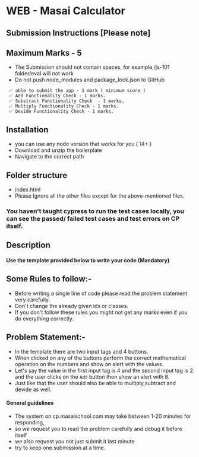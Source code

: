 # WEB - Masai Calculator

## Submission Instructions [Please note]

## Maximum Marks - 5

- The Submission should not contain spaces, for example,/js-101 folder/eval will not work
- Do not push node_modules and package_lock.json to GitHub

```
 ✅ able to submit the app - 1 mark ( minimum score )
 ✅ Add Functionality Check - 1 marks.
 ✅ Substract Functionality Check  - 1 marks.
 ✅ Multiply Functionality Check - 1 marks.
 ✅ Devide Functionality Check - 1 marks.
```

## Installation

- you can use any node version that works for you ( 14+ )
- Download and unzip the boilerplate
- Navigate to the correct path

## Folder structure

- index.html
- Please Ignore all the other files except for the above-mentioned files.

### You haven't taught cypress to run the test cases locally, you can see the passed/ failed test cases and test errors on CP itself.

## Description

#### Use the template provided below to write your code (Mandatory)

## Some Rules to follow:-

- Before writing a single line of code please read the problem statement very carefully.
- Don't change the already given ids or classes.
- If you don't follow these rules you might not get any marks even if you do everything correctly.

## Problem Statement:-
- In the template there are two input tags and 4 buttons.
- When clicked on any of the buttons perform the correct mathematical operation on the numbers and show an alert with the values.
- Let's say the value in the first input tag is 4 and the second input tag is 2 and the user clicks on the `Add` button then show an alert with 8.
- Just like that the user should also be able to multiply,subtract and devide as well.

#### General guidelines

- The system on cp.masaischool.com may take between 1-20 minutes for responding,
- so we request you to read the problem carefully and debug it before itself
- we also request you not just submit it last minute
- try to keep one submission at a time.
